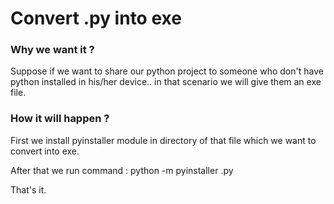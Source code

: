 # Convert .py into exe

### Why we want it ?
Suppose if we want to share our python project to someone who don't have python installed in his/her device.. in that scenario we will give them an exe file.

### How it will happen ?
First we install pyinstaller module in directory of that file which we want to convert into exe.

After that we run command : 
python -m pyinstaller <file name>.py

That's it.